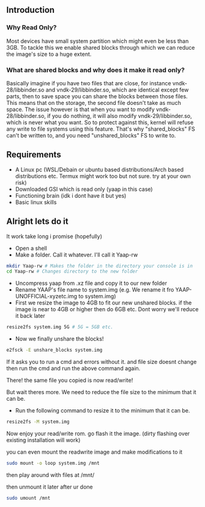 ## Introduction
### Why Read Only?
Most devices have small system partition which might even be less than 3GB. To tackle this we enable shared blocks through which we can reduce the image's size to a huge extent. 

### What are shared blocks and why does it make it read only?
Basically imagine if you have two files that are close, for instance vndk-28/libbinder.so and vndk-29/libbinder.so, which are identical except few parts, then to save space you can share the blocks between those files. This means that on the storage, the second file doesn't take as much space. The issue however is that when you want to modify vndk-28/libbinder.so, if you do nothing, it will also modify vndk-29/libbinder.so, which is never what you want. So to protect against this, kernel will refuse any write to file systems using this feature. That's why "shared_blocks" FS can't be written to, and you need "unshared_blocks" FS to write to.

## Requirements
- A Linux pc (WSL/Debain or ubuntu based distributions/Arch based distributions etc. Termux might work too but not sure. try at your own risk)
- Downloaded GSI which is read only (yaap in this case)
- Functioning brain (idk i dont have it but yes)
- Basic linux skills

## Alright lets do it
It work take long i promise (hopefully)

- Open a shell
- Make a folder. Call it whatever. I'll call it Yaap-rw
```bash
mkdir Yaap-rw # Makes the folder in the directory your console is in
cd Yaap-rw # Changes directory to the new folder
```
- Uncompress yaap from .xz file and copy it to our new folder
- Rename YAAP's file name to system.img (e.g. We rename it fro YAAP-UNOFFICIAL-xyzetc.img to system.img)
- First we resize the image to 4GB to fit our new unshared blocks. if the image is near to 4GB or higher then do 6GB etc. Dont worry we'll reduce it back later
```bash
resize2fs system.img 5G # 5G = 5GB etc.
```
- Now we finally unshare the blocks!
```bash
e2fsck -E unshare_blocks system.img
```

If it asks you to run a cmd and errors without it. and file size doesnt change then run the cmd and run the above command again.

There! the same file you copied is now read/write!

But wait theres more. We need to reduce the file size to the minimum that it can be.

- Run the following command to resize it to the minimum that it can be.
```bash
resize2fs -M system.img
```

Now enjoy your read/write rom. go flash it the image. (dirty flashing over existing installation will work)

you can even mount  the readwrite image and make modifications to it

```bash
sudo mount -o loop system.img /mnt
```

then play around with files at /mnt/

then unmount it later after ur done

```bash
sudo umount /mnt
```
